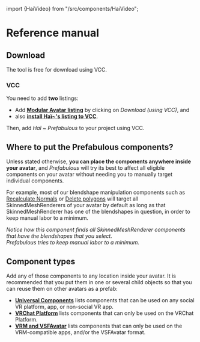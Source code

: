 ﻿---
sidebar_position: 1
---

import {HaiVideo} from "/src/components/HaiVideo";

# Reference manual

## Download

The tool is free for download using VCC.

### VCC

You need to add **two** listings:

- Add **[Modular Avatar listing](https://modular-avatar.nadena.dev/)** by clicking on *Download (using VCC)*, and
- also **[install Haï~'s listing to VCC](vcc://vpm/addRepo?url=https://hai-vr.github.io/vpm-listing/index.json)**.

Then, add *Haï ~ Prefabulous* to your project using VCC.

## Where to put the Prefabulous components?

Unless stated otherwise, **you can place the components anywhere inside your avatar**, and *Prefabulous* will try its best to affect all
eligible components on your avatar without needing you to manually target individual components.

For example, most of our blendshape manipulation components such as [Recalculate Normals](./universal/recalculate-normals)
or [Delete polygons](./universal/delete-polygons) will target all SkinnedMeshRenderers of your avatar by default as long as that
SkinnedMeshRenderer has one of the blendshapes in question, in order to keep manual labor to a minimum.

<HaiVideo src="./img/uI4KB1Gj4Y.mp4" autoWidth={true}></HaiVideo>

*Notice how this component finds all SkinnedMeshRenderer components that have the blendshapes that you select.<br />Prefabulous tries to keep manual labor to a minimum.*

## Component types

Add any of those components to any location inside your avatar. It is recommended that you put them in one or several child objects
so that you can reuse them on other avatars as a prefab:

- **[Universal Components](./universal)** lists components that can be used on any social VR platform, app, or non-social VR app.
- **[VRChat Platform](./vrchat)** lists components that can only be used on the VRChat Platform.
- **[VRM and VSFAvatar](./vrm)** lists components that can only be used on the VRM-compatible apps, and/or the VSFAvatar format.
